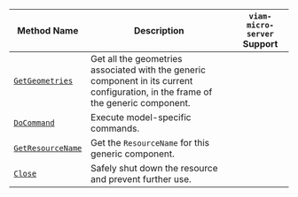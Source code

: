 <!-- prettier-ignore -->
| Method Name | Description | `viam-micro-server` Support |
| ----------- | ----------- | --------------------------- |
| [`GetGeometries`](/dev/reference/apis/components/generic/#getgeometries) | Get all the geometries associated with the generic component in its current configuration, in the frame of the generic component. |  |
| [`DoCommand`](/dev/reference/apis/components/generic/#docommand) | Execute model-specific commands. | <p class="center-text"><i class="fas fa-check" title="yes"></i></p> |
| [`GetResourceName`](/dev/reference/apis/components/generic/#getresourcename) | Get the `ResourceName` for this generic component. |  |
| [`Close`](/dev/reference/apis/components/generic/#close) | Safely shut down the resource and prevent further use. |  |
